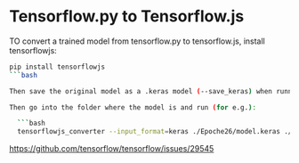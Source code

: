 # Tensorflow.py to Tensorflow.js

TO convert a trained model from tensorflow.py to tensorflow.js, install tensorflowjs:

````bash
pip install tensorflowjs
```bash

Then save the original model as a .keras model (--save_keras) when running train.py

Then go into the folder where the model is and run (for e.g.):

  ```bash
  tensorflowjs_converter --input_format=keras ./Epoche26/model.keras ./Epoche26/converted_model
````

https://github.com/tensorflow/tensorflow/issues/29545
